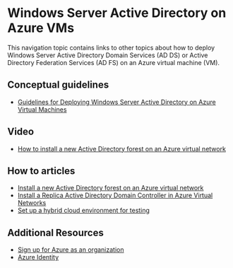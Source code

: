 <properties 
	pageTitle="Windows Server Active Directory on Azure VMs | Microsoft Azure" 
	description="You can run Windows Server Active Directory Domain Services (AD DS) or Active Directory Federation Services (AD FS) on Azure virtual machines." 
	services="active-directory" 
	documentationCenter="" 
	authors="markusvi" 
	manager="stevenpo" 
	tags="azure-classic-portal"/>

<tags 
	ms.service="active-directory" 
	ms.workload="identity" 
	ms.tgt_pltfrm="na" 
	ms.devlang="na" 
	ms.topic="article" 
	ms.date="10/20/2015" 
	ms.author="markusvi"/>


# Windows Server Active Directory on Azure VMs


This navigation topic contains links to other topics about how to deploy Windows Server Active Directory Domain Services (AD DS) or Active Directory Federation Services (AD FS) on an Azure virtual machine (VM). 

## Conceptual guidelines

- [Guidelines for Deploying Windows Server Active Directory on Azure Virtual Machines](https://msdn.microsoft.com/library/azure/jj156090.aspx) 

## Video

- [How to install a new Active Directory forest on an Azure virtual network](http://channel9.msdn.com/Series/Microsoft-Azure-Tutorials/How-to-install-a-new-Active-Directory-forest-on-an-Azure-virtual-network)

## How to articles

- [Install a new Active Directory forest on an Azure virtual network](active-directory-new-forest-virtual-machine.md)
- [Install a Replica Active Directory Domain Controller in Azure Virtual Networks](../virtual-networks-install-replica-active-directory-domain-controller.md) 
- [Set up a hybrid cloud environment for testing](../virtual-networks-setup-hybrid-cloud-environment-testing.md)


## Additional Resources

- [Sign up for Azure as an organization](sign-up-organization.md)
- [Azure Identity](fundamentals-identity.md)




 
